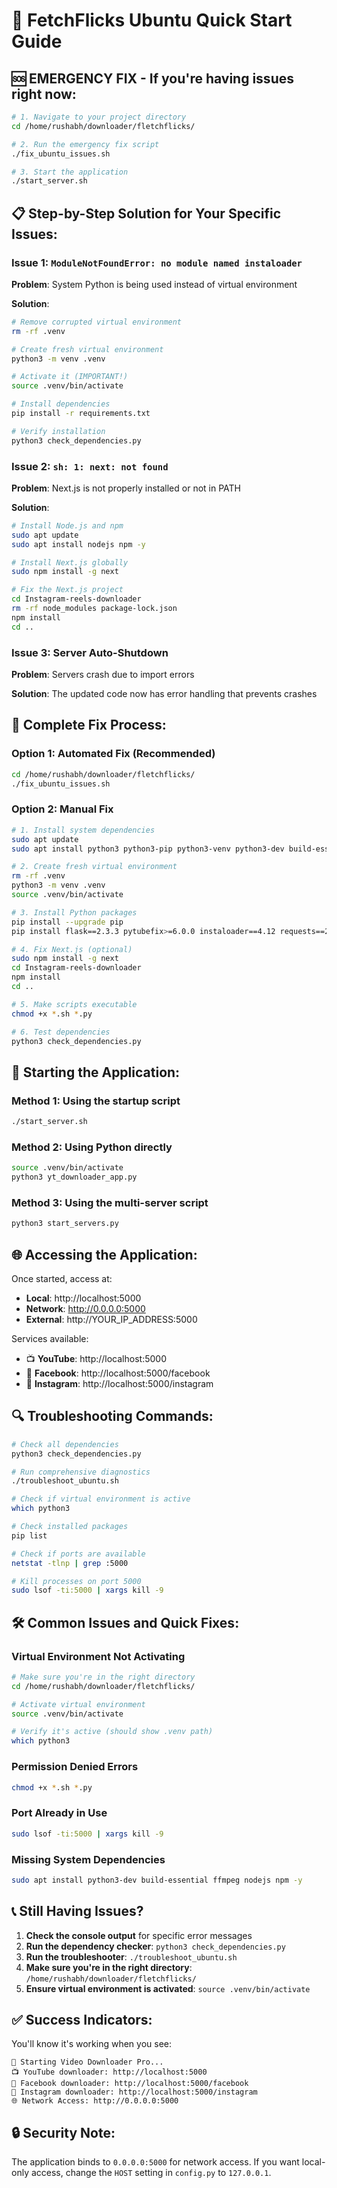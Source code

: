 # 🚀 FetchFlicks Ubuntu Quick Start Guide

## 🆘 **EMERGENCY FIX** - If you're having issues right now:

```bash
# 1. Navigate to your project directory
cd /home/rushabh/downloader/fletchflicks/

# 2. Run the emergency fix script
./fix_ubuntu_issues.sh

# 3. Start the application
./start_server.sh
```

## 📋 **Step-by-Step Solution for Your Specific Issues:**

### Issue 1: `ModuleNotFoundError: no module named instaloader`

**Problem**: System Python is being used instead of virtual environment

**Solution**:
```bash
# Remove corrupted virtual environment
rm -rf .venv

# Create fresh virtual environment
python3 -m venv .venv

# Activate it (IMPORTANT!)
source .venv/bin/activate

# Install dependencies
pip install -r requirements.txt

# Verify installation
python3 check_dependencies.py
```

### Issue 2: `sh: 1: next: not found`

**Problem**: Next.js is not properly installed or not in PATH

**Solution**:
```bash
# Install Node.js and npm
sudo apt update
sudo apt install nodejs npm -y

# Install Next.js globally
sudo npm install -g next

# Fix the Next.js project
cd Instagram-reels-downloader
rm -rf node_modules package-lock.json
npm install
cd ..
```

### Issue 3: Server Auto-Shutdown

**Problem**: Servers crash due to import errors

**Solution**: The updated code now has error handling that prevents crashes

## 🔧 **Complete Fix Process:**

### Option 1: Automated Fix (Recommended)
```bash
cd /home/rushabh/downloader/fletchflicks/
./fix_ubuntu_issues.sh
```

### Option 2: Manual Fix
```bash
# 1. Install system dependencies
sudo apt update
sudo apt install python3 python3-pip python3-venv python3-dev build-essential ffmpeg nodejs npm -y

# 2. Create fresh virtual environment
rm -rf .venv
python3 -m venv .venv
source .venv/bin/activate

# 3. Install Python packages
pip install --upgrade pip
pip install flask==2.3.3 pytubefix>=6.0.0 instaloader==4.12 requests==2.31.0 tqdm==4.66.1 gunicorn==21.2.0

# 4. Fix Next.js (optional)
sudo npm install -g next
cd Instagram-reels-downloader
npm install
cd ..

# 5. Make scripts executable
chmod +x *.sh *.py

# 6. Test dependencies
python3 check_dependencies.py
```

## 🚀 **Starting the Application:**

### Method 1: Using the startup script
```bash
./start_server.sh
```

### Method 2: Using Python directly
```bash
source .venv/bin/activate
python3 yt_downloader_app.py
```

### Method 3: Using the multi-server script
```bash
python3 start_servers.py
```

## 🌐 **Accessing the Application:**

Once started, access at:
- **Local**: http://localhost:5000
- **Network**: http://0.0.0.0:5000
- **External**: http://YOUR_IP_ADDRESS:5000

Services available:
- 📺 **YouTube**: http://localhost:5000
- 📘 **Facebook**: http://localhost:5000/facebook
- 📱 **Instagram**: http://localhost:5000/instagram

## 🔍 **Troubleshooting Commands:**

```bash
# Check all dependencies
python3 check_dependencies.py

# Run comprehensive diagnostics
./troubleshoot_ubuntu.sh

# Check if virtual environment is active
which python3

# Check installed packages
pip list

# Check if ports are available
netstat -tlnp | grep :5000

# Kill processes on port 5000
sudo lsof -ti:5000 | xargs kill -9
```

## 🛠 **Common Issues and Quick Fixes:**

### Virtual Environment Not Activating
```bash
# Make sure you're in the right directory
cd /home/rushabh/downloader/fletchflicks/

# Activate virtual environment
source .venv/bin/activate

# Verify it's active (should show .venv path)
which python3
```

### Permission Denied Errors
```bash
chmod +x *.sh *.py
```

### Port Already in Use
```bash
sudo lsof -ti:5000 | xargs kill -9
```

### Missing System Dependencies
```bash
sudo apt install python3-dev build-essential ffmpeg nodejs npm -y
```

## 📞 **Still Having Issues?**

1. **Check the console output** for specific error messages
2. **Run the dependency checker**: `python3 check_dependencies.py`
3. **Run the troubleshooter**: `./troubleshoot_ubuntu.sh`
4. **Make sure you're in the right directory**: `/home/rushabh/downloader/fletchflicks/`
5. **Ensure virtual environment is activated**: `source .venv/bin/activate`

## ✅ **Success Indicators:**

You'll know it's working when you see:
```
🚀 Starting Video Downloader Pro...
📺 YouTube downloader: http://localhost:5000
📘 Facebook downloader: http://localhost:5000/facebook
📱 Instagram downloader: http://localhost:5000/instagram
🌐 Network Access: http://0.0.0.0:5000
```

## 🔒 **Security Note:**

The application binds to `0.0.0.0:5000` for network access. If you want local-only access, change the `HOST` setting in `config.py` to `127.0.0.1`.

